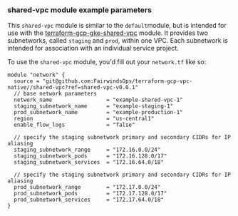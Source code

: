 ### shared-vpc module example parameters
This `shared-vpc` module is similar to the `default`module, but is intended for use with the [terraform-gcp-gke-shared-vpc](https://github.com/FairwindsOps/terraform-gcp-gke-shared-vpc) module. It provides two subnetworks, called `staging` and `prod`, within one VPC. Each subnetwork is intended for association with an individual service project.

To use the `shared-vpc` module, you'd fill out your `network.tf` like so: 

```
module "network" {
  source = "git@github.com:FairwindsOps/terraform-gcp-vpc-native//shared-vpc?ref=shared-vpc-v0.0.1"
  // base network parameters
  network_name                 = "example-shared-vpc-1"
  staging_subnetwork_name      = "example-staging-1"
  prod_subnetwork_name         = "example-production-1"
  region                       = "us-central1"
  enable_flow_logs             = "false"

  // specify the staging subnetwork primary and secondary CIDRs for IP aliasing
  staging_subnetwork_range     = "172.16.0.0/24"
  staging_subnetwork_pods      = "172.16.128.0/17"
  staging_subnetwork_services  = "172.16.64.0/18"

  // specify the staging subnetwork primary and secondary CIDRs for IP aliasing
  prod_subnetwork_range        = "172.17.0.0/24"
  prod_subnetwork_pods         = "172.17.128.0/17"
  prod_subnetwork_services     = "172.17.64.0/18"
}
```